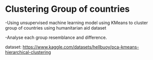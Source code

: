 # Clustering Group of countries
 
-Using unsupervised machine learning model using KMeans to cluster group of countries using humanitarian aid dataset

-Analyse each group resemblance and difference.



dataset: https://www.kaggle.com/datasets/hellbuoy/pca-kmeans-hierarchical-clustering

